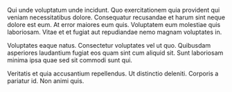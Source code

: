 Qui unde voluptatum unde incidunt. Quo exercitationem quia provident qui veniam necessitatibus dolore. Consequatur recusandae et harum sint neque dolore est eum. At error maiores eum quis. Voluptatem eum molestiae quis laboriosam. Vitae et et fugiat aut repudiandae nemo magnam voluptates in.
 Voluptates eaque natus. Consectetur voluptates vel ut quo. Quibusdam asperiores laudantium fugiat eos quam sint cum aliquid sit. Sunt laboriosam minima ipsa quae sed sit commodi sunt qui.
 Veritatis et quia accusantium repellendus. Ut distinctio deleniti. Corporis a pariatur id. Non animi quis.
